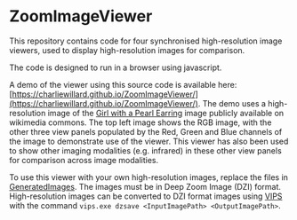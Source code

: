 # ZoomImageViewer

This repository contains code for four synchronised high-resolution image viewers, used to display high-resolution images for comparison. 

The code is designed to run in a browser using javascript. 

A demo of the viewer using this source code is available here: [https://charliewillard.github.io/ZoomImageViewer/](https://charliewillard.github.io/ZoomImageViewer/).
The demo uses a high-resolution image of the [Girl with a Pearl Earring](https://commons.wikimedia.org/wiki/File:Girl_with_a_Pearl_Earring_(Full_Renovation).jpg) image publicly available on wikimedia commons. The top left image shows the RGB image, with the other three view panels populated by the Red, Green and Blue channels of the image to demonstrate use of the viewer. This viewer has also been used to show other imaging modalities (e.g. infrared) in these other view panels for comparison across image modalities. 

To use this viewer with your own high-resolution images, replace the files in [GeneratedImages](GeneratedImages). 
The images must be in Deep Zoom Image (DZI) format. High-resolution images can be converted to DZI format images using [VIPS](https://github.com/libvips/libvips) with the command ```vips.exe dzsave <InputImagePath> <OutputImagePath>```.
